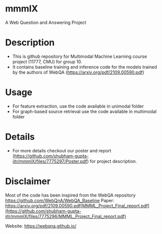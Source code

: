 # mmmlX
A Web Question and Answering Project

# Description 
* This is github repository for Multimodal Machine Learning 
course project (11777, CMU) for group 10.
* It contains baseline training and inference code for the 
models trained by the authors of WebQA (https://arxiv.org/pdf/2109.00590.pdf) 

# Usage
* For feature extraction, use the code available in unimodal folder
* For graph-based source retrieval use the code available in multimodal folder

# Details
* For more details checkout our poster and report (https://github.com/shubham-gupta-iitr/mmmlX/files/7775297/Poster.pdf)
 for project description.

# Disclaimer
Most of the code has been inspired from the WebQA repository
https://github.com/WebQnA/WebQA_Baseline
Paper: https://arxiv.org/pdf/2109.00590.pdf[MMML_Project_Final_report.pdf](https://github.com/shubham-gupta-iitr/mmmlX/files/7775296/MMML_Project_Final_report.pdf)

Website: https://webqna.github.io/



